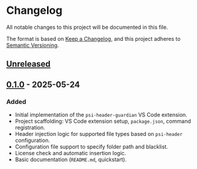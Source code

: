 # Changelog

All notable changes to this project will be documented in this file.

The format is based on [Keep a Changelog](https://keepachangelog.com/en/1.1.0/),
and this project adheres to [Semantic Versioning](https://semver.org/spec/v2.0.0.html).

## [Unreleased]

## [0.1.0] - 2025-05-24

### Added

- Initial implementation of the `psi-header-guardian` VS Code extension.
- Project scaffolding: VS Code extension setup, `package.json`, command registration.
- Header injection logic for supported file types based on `psi-header` configuration.
- Configuration file support to specify folder path and blacklist.
- License check and automatic insertion logic.
- Basic documentation (`README.md`, quickstart).

[unreleased]: https://github.com/orav-jozsef/psi-header-checker/compare/v0.1.0...HEAD
[0.1.0]: https://github.com/orav-jozsef/psi-header-checker/releases/tag/v0.1.0
